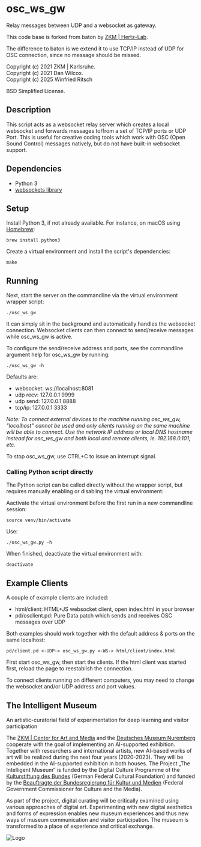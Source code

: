 osc_ws_gw
=========

Relay messages between UDP and a websocket as gateway.

This code base is forked from baton by [ZKM | Hertz-Lab](https://zkm.de/en/about-the-zkm/organization/hertz-lab).

The difference to baton is we extend it to use TCP/IP instead of UDP for OSC connection, since no message should be missed.

Copyright (c) 2021 ZKM | Karlsruhe.  
Copyright (c) 2021 Dan Wilcox.  
Copyright (c) 2025 Winfried Ritsch

BSD Simplified License.

Description
-----------

This script acts as a websocket relay server which creates a local websocket and forwards messages to/from a set of TCP/IP ports or UDP Port. This is useful for creative coding tools which work with OSC (Open Sound Control) messages natively, but do not have built-in websocket support.

Dependencies
------------

* Python 3
* [websockets library](https://github.com/aaugustin/websockets)

Setup
-----

Install Python 3, if not already available. For instance, on macOS using [Homebrew](http://brew.sh):

```shell
brew install python3
```

Create a virtual environment and install the script's dependencies:

```shell
make
```

Running
-------

Next, start the server on the commandline via the virtual environment wrapper script:

    ./osc_ws_gw

It can simply sit in the background and automatically handles the websocket connection. Websocket clients can then connect to send/receive messages while osc_ws_gw is active.

To configure the send/receive address and ports, see the commandline argument help for osc_ws_gw by running:

    ./osc_ws_gw -h

Defaults are:

* websocket: ws://localhost:8081
* udp recv: 127.0.0.1 9999
* udp send: 127.0.0.1 8888
* tcp/ip: 127.0.0.1 3333

_Note: To connect external devices to the machine running osc_ws_gw, "localhost" cannot be used and only clients running on the same machine will be able to connect. Use the network IP address or local DNS hostname instead for osc_ws_gw and both local and remote clients, ie. 192.168.0.101, etc._ 

To stop osc_ws_gw, use CTRL+C to issue an interrupt signal.

### Calling Python script directly

The Python script can be called directly without the wrapper script, but requires manually enabling or disabling the virtual environment:

Aactivate the virtual environment before the first run in a new commandline session:

    source venv/bin/activate

Use:

    ./osc_ws_gw.py -h

When finished, deactivate the virtual environment with:

    deactivate

Example Clients
---------------

A couple of example clients are included:

* html/client: HTML+JS websocket client, open index.html in your browser
* pd/osclient.pd: Pure Data patch which sends and receives OSC messages over UDP 

Both examples should work together with the default address & ports on the same localhost:

    pd/client.pd <-UDP-> osc_ws_gw.py <-WS-> html/client/index.html

First start osc_ws_gw, then start the clients. If the html client was started first, reload the page to reestablish the connection.

To connect clients running on different computers, you may need to change the websocket and/or UDP address and port values.

The Intelligent Museum
----------------------

An artistic-curatorial field of experimentation for deep learning and visitor participation

The [ZKM | Center for Art and Media](https://zkm.de/en) and the [Deutsches Museum Nuremberg](https://www.deutsches-museum.de/en/nuernberg/information/) cooperate with the goal of implementing an AI-supported exhibition. Together with researchers and international artists, new AI-based works of art will be realized during the next four years (2020-2023).  They will be embedded in the AI-supported exhibition in both houses. The Project „The Intelligent Museum” is funded by the Digital Culture Programme of the [Kulturstiftung des Bundes](https://www.kulturstiftung-des-bundes.de/en) (German Federal Cultural Foundation) and funded by the [Beauftragte der Bundesregierung für Kultur und Medien](https://www.bundesregierung.de/breg-de/bundesregierung/staatsministerin-fuer-kultur-und-medien) (Federal Government Commissioner for Culture and the Media).

As part of the project, digital curating will be critically examined using various approaches of digital art. Experimenting with new digital aesthetics and forms of expression enables new museum experiences and thus new ways of museum communication and visitor participation. The museum is transformed to a place of experience and critical exchange.

![Logo](media/Logo_ZKM_DMN_KSB.png)
